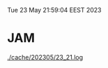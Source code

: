 Tue 23 May 21:59:04 EEST 2023
# JAM
<a href='./cache/202305/23_21.log'>./cache/202305/23_21.log</a>
